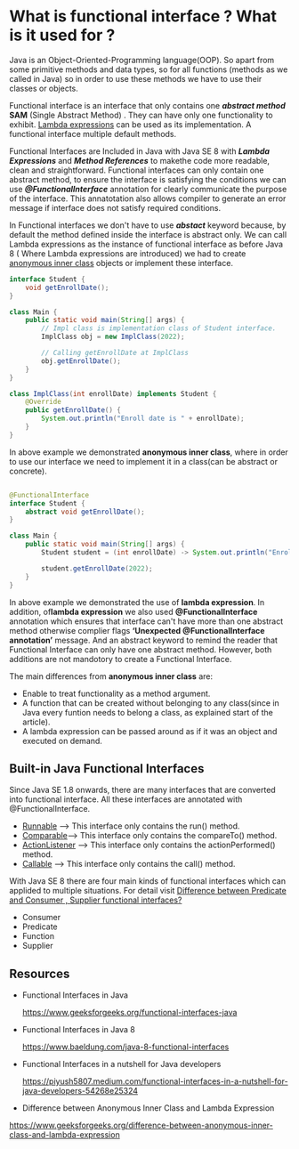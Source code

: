 # What is functional interface ? What is it used for ?

Java is an Object-Oriented-Programming language(OOP). So apart from some primitive methods and data types, so for all
functions (methods as we called in Java) so in order to use these methods we have to use their classes or objects.

Functional interface is an interface that only contains one **_abstract method_** **SAM** (Single Abstract Method)
. They can have only one functionality to
exhibit. [Lambda expressions](https://github.com/Erk-Vural/turkcell-java-articles/tree/main/lambda-expressions) can be
used as
its implementation. A functional interface multiple default methods.

Functional Interfaces are Included in Java with Java SE 8 with **_Lambda Expressions_** and **_Method References_** to
makethe code more readable, clean and straightforward. Functional interfaces can only contain one abstract method, to
ensure the interface is satisfying the conditions we can use _**@FunctionalInterface**_ annotation for clearly
communicate the purpose of the interface. This annatotation also allows compiler to generate an error message if
interface does not satisfy required conditions.

In Functional interfaces we don't have to use **_abstact_** keyword because, by default the method defined inside the
interface is abstract only. We can call Lambda expressions as the instance of functional interface as before Java 8 (
Where Lambda expressions are introduced) we had to
create [anonymous inner class](https://www.geeksforgeeks.org/difference-between-anonymous-inner-class-and-lambda-expression)
objects or implement these interface.

```java
interface Student {
    void getEnrollDate();
}

class Main {
    public static void main(String[] args) {
        // Impl class is implementation class of Student interface.
        ImplClass obj = new ImplClass(2022);

        // Calling getEnrollDate at ImplClass
        obj.getEnrollDate();
    }
}

class ImplClass(int enrollDate) implements Student {
    @Override
    public getEnrollDate() {
        System.out.println("Enroll date is " + enrollDate);
    }
}
```

In above example we demonstrated **anonymous inner class**, where in order to use our interface we need to implement it
in a class(can be abstract or concrete).

```java

@FunctionalInterface
interface Student {
    abstract void getEnrollDate();
}

class Main {
    public static void main(String[] args) {
        Student student = (int enrollDate) -> System.out.println("Enroll date is " + enrollDate);

        student.getEnrollDate(2022);
    }
}
```

In above example we demonstrated the use of **lambda expression**. In addition, of**lambda expression** we also used
**@FunctionalInterface** annotation which ensures that interface can't have more than one abstract method otherwise
complier flags **‘Unexpected @FunctionalInterface annotation’** message. And an abstract keyword to remind the reader
that Functional Interface can only have one abstract method. However, both additions are not mandotory to create a
Functional Interface.

The main differences from **anonymous inner class** are:

- Enable to treat functionality as a method argument.
- A function that can be created without belonging to any class(since in Java every funtion needs to belong a class, as
  explained start of the article).
- A lambda expression can be passed around as if it was an object and executed on demand.

## Built-in Java Functional Interfaces

Since Java SE 1.8 onwards, there are many interfaces that are converted into functional interface. All these interfaces
are annotated with @FunctionalInterface.

- [Runnable](https://docs.oracle.com/javase/7/docs/api/java/lang/Runnable.html) –> This interface only contains the
  run() method.
- [Comparable](https://docs.oracle.com/javase/8/docs/api/java/lang/Comparable.html)–> This interface only contains the
  compareTo() method.
- [ActionListener](https://docs.oracle.com/javase/8/docs/api/java/lang/Comparable.html) –> This interface only contains
  the actionPerformed() method.
- [Callable](https://docs.oracle.com/javase/7/docs/api/java/util/concurrent/Callable.html) –> This interface only
  contains the call() method.

With Java SE 8 there are four main kinds of functional interfaces which can applided to multiple situations. For detail
visit [Difference between Predicate and Consumer , Supplier functional interfaces?]()

- Consumer
- Predicate
- Function
- Supplier

## Resources

- Functional Interfaces in Java

  https://www.geeksforgeeks.org/functional-interfaces-java


- Functional Interfaces in Java 8

  https://www.baeldung.com/java-8-functional-interfaces


- Functional Interfaces in a nutshell for Java developers

  https://piyush5807.medium.com/functional-interfaces-in-a-nutshell-for-java-developers-54268e25324


- Difference between Anonymous Inner Class and Lambda Expression

https://www.geeksforgeeks.org/difference-between-anonymous-inner-class-and-lambda-expression